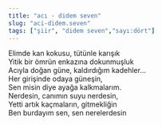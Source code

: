 ```yaml
---
title: "acı - didem seven"
slug: "aci-didem.seven"
tags: ["şiir", "didem seven","sayı:dört"]
---
```

Elimde kan kokusu, tütünle karışık\
Yitik bir ömrün enkazına dokunmuşluk\
Acıyla doğan güne, kaldırdığım kadehler...\
Her girişinde odaya güneşin,\
Sen misin diye ayağa kalkmalarım.\
Nerdesin, canımın suyu nerdesin,\
Yetti artık kaçmaların, gitmekliğin\
Ben burdayım sen, sen nerelerdesin
